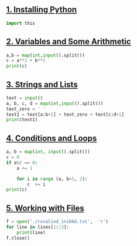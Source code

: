 ## [1. Installing Python](http://rosalind.info/problems/ini1/)

```python
import this
```

## [2. Variables and Some Arithmetic](http://rosalind.info/problems/ini2/)

```python
a,b = map(int,input().split())
c = a**2 + b**2
print(c)

```

## [3. Strings and Lists](http://rosalind.info/problems/ini3/)

```python
text = input()
a, b, c, d = map(int,input().split())
text_zero = ' '
text1 = text[a:b+1] + text_zero + text[c:d+1]
print(text1)

```

## [4. Conditions and Loops](http://rosalind.info/problems/ini4/)

```python
a, b = map(int, input().split())
c = 0
if a%2 == 0:
    a += 1

    for i in range (a, b+1, 2):
        c  += i
print(c)

```

## [5. Working with Files](http://rosalind.info/problems/ini5/)

```python
f = open('./rosalind_ini666.txt',  'r')
for line in lines[1::2]:
    print(line)
f.close()
```
